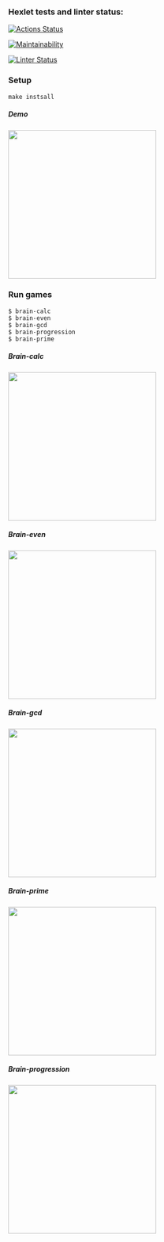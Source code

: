 ### Hexlet tests and linter status:
[![Actions Status](https://github.com/Blinina/frontend-project-lvl1/workflows/hexlet-check/badge.svg)](https://github.com/Blinina/frontend-project-lvl1/actions)

[![Maintainability](https://api.codeclimate.com/v1/badges/a99a88d28ad37a79dbf6/maintainability)](https://codeclimate.com/github/Blinina/frontend-project-lvl1)

[![Linter Status](https://github.com/Blinina/frontend-project-lvl1/actions/workflows/brain-check.yml/badge.svg)](https://github.com/Blinina/frontend-project-lvl1/actions/workflows/brain-check.yml)

### Setup
```
make instsall
```
##### Demo

<a href="https://asciinema.org/a/495661" target="_blank"><img src="https://asciinema.org/a/495661.svg"  width = "300px"/></a>

### Run games

```
$ brain-calc
$ brain-even
$ brain-gcd
$ brain-progression
$ brain-prime
```

##### Brain-calc

<a href="https://asciinema.org/a/495632" target="_blank"><img src="https://asciinema.org/a/495632.svg"  width = "300px"/></a>


##### Brain-even
<a href="https://asciinema.org/a/495638" target="_blank"><img src="https://asciinema.org/a/495638.svg"  width = "300px"/></a>


##### Brain-gcd

<a href="https://asciinema.org/a/495641" target="_blank"><img src="https://asciinema.org/a/495641.svg"  width = "300px"/></a>


##### Brain-prime

<a href="https://asciinema.org/a/ptRQwR9inRf48JgsPalLSSUSh" target="_blank"><img src="https://asciinema.org/a/ptRQwR9inRf48JgsPalLSSUSh.svg" width = "300px"/></a>


##### Brain-progression

<a href="https://asciinema.org/a/495652" target="_blank"><img src="https://asciinema.org/a/495652.svg" width = "300px"/></a>